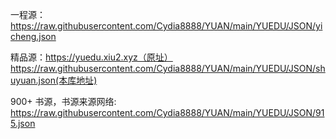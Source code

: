 一程源：https://raw.githubusercontent.com/Cydia8888/YUAN/main/YUEDU/JSON/yicheng.json</p>
精品源：https://yuedu.xiu2.xyz（原址） </br> https://raw.githubusercontent.com/Cydia8888/YUAN/main/YUEDU/JSON/shuyuan.json(本库地址)</p>
900+ 书源，书源来源网络:
https://raw.githubusercontent.com/Cydia8888/YUAN/main/YUEDU/JSON/915.json

